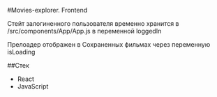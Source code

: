 #Movies-explorer. Frontend

Стейт залогиненного пользователя временно хранится в /src/components/App/App.js в переменной loggedIn

Прелоадер отображен в Сохраненных фильмах через переменную isLoading

##Стек

* React
* JavaScript